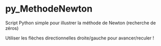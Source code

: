 # py_MethodeNewton
Script Python simple pour illustrer la méthode de Newton (recherche de zéros)

Utiliser les flèches directionnelles droite/gauche pour avancer/reculer !
